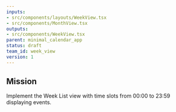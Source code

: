 ```yaml
---
inputs:
- src/components/layouts/WeekView.tsx
- src/components/MonthView.tsx
outputs:
- src/components/WeekView.tsx
parent: minimal_calendar_app
status: draft
team_id: week_view
version: 1
---
```

## Mission
Implement the Week List view with time slots from 00:00 to 23:59 displaying events.
